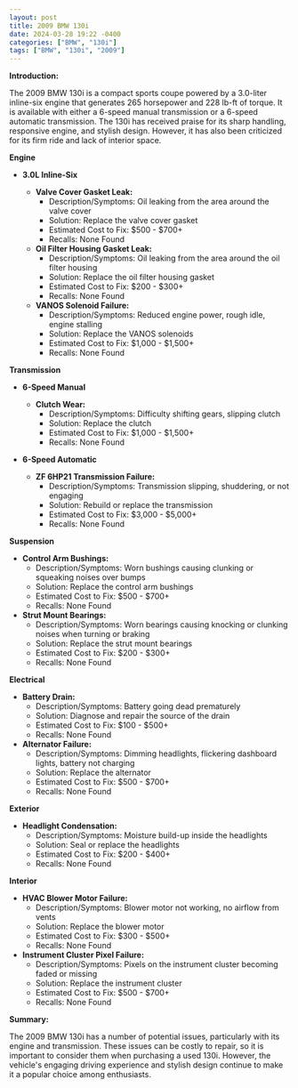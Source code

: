 ```yaml
---
layout: post
title: 2009 BMW 130i
date: 2024-03-28 19:22 -0400
categories: ["BMW", "130i"]
tags: ["BMW", "130i", "2009"]
---
```

**Introduction:**

The 2009 BMW 130i is a compact sports coupe powered by a 3.0-liter inline-six engine that generates 265 horsepower and 228 lb-ft of torque. It is available with either a 6-speed manual transmission or a 6-speed automatic transmission. The 130i has received praise for its sharp handling, responsive engine, and stylish design. However, it has also been criticized for its firm ride and lack of interior space.

**Engine**

* **3.0L Inline-Six**

  * **Valve Cover Gasket Leak:**
    * Description/Symptoms: Oil leaking from the area around the valve cover
    * Solution: Replace the valve cover gasket
    * Estimated Cost to Fix: $500 - $700+
    * Recalls: None Found
  * **Oil Filter Housing Gasket Leak:**
    * Description/Symptoms: Oil leaking from the area around the oil filter housing
    * Solution: Replace the oil filter housing gasket
    * Estimated Cost to Fix: $200 - $300+
    * Recalls: None Found
  * **VANOS Solenoid Failure:**
    * Description/Symptoms: Reduced engine power, rough idle, engine stalling
    * Solution: Replace the VANOS solenoids
    * Estimated Cost to Fix: $1,000 - $1,500+
    * Recalls: None Found

**Transmission**

* **6-Speed Manual**

  * **Clutch Wear:**
    * Description/Symptoms: Difficulty shifting gears, slipping clutch
    * Solution: Replace the clutch
    * Estimated Cost to Fix: $1,000 - $1,500+
    * Recalls: None Found

* **6-Speed Automatic**

  * **ZF 6HP21 Transmission Failure:**
    * Description/Symptoms: Transmission slipping, shuddering, or not engaging
    * Solution: Rebuild or replace the transmission
    * Estimated Cost to Fix: $3,000 - $5,000+
    * Recalls: None Found

**Suspension**

* **Control Arm Bushings:**
  * Description/Symptoms: Worn bushings causing clunking or squeaking noises over bumps
  * Solution: Replace the control arm bushings
  * Estimated Cost to Fix: $500 - $700+
  * Recalls: None Found
* **Strut Mount Bearings:**
  * Description/Symptoms: Worn bearings causing knocking or clunking noises when turning or braking
  * Solution: Replace the strut mount bearings
  * Estimated Cost to Fix: $200 - $300+
  * Recalls: None Found

**Electrical**

* **Battery Drain:**
  * Description/Symptoms: Battery going dead prematurely
  * Solution: Diagnose and repair the source of the drain
  * Estimated Cost to Fix: $100 - $500+
  * Recalls: None Found
* **Alternator Failure:**
  * Description/Symptoms: Dimming headlights, flickering dashboard lights, battery not charging
  * Solution: Replace the alternator
  * Estimated Cost to Fix: $500 - $700+
  * Recalls: None Found

**Exterior**

* **Headlight Condensation:**
  * Description/Symptoms: Moisture build-up inside the headlights
  * Solution: Seal or replace the headlights
  * Estimated Cost to Fix: $200 - $400+
  * Recalls: None Found

**Interior**

* **HVAC Blower Motor Failure:**
  * Description/Symptoms: Blower motor not working, no airflow from vents
  * Solution: Replace the blower motor
  * Estimated Cost to Fix: $300 - $500+
  * Recalls: None Found
* **Instrument Cluster Pixel Failure:**
  * Description/Symptoms: Pixels on the instrument cluster becoming faded or missing
  * Solution: Replace the instrument cluster
  * Estimated Cost to Fix: $500 - $700+
  * Recalls: None Found

**Summary:**

The 2009 BMW 130i has a number of potential issues, particularly with its engine and transmission. These issues can be costly to repair, so it is important to consider them when purchasing a used 130i. However, the vehicle's engaging driving experience and stylish design continue to make it a popular choice among enthusiasts.
